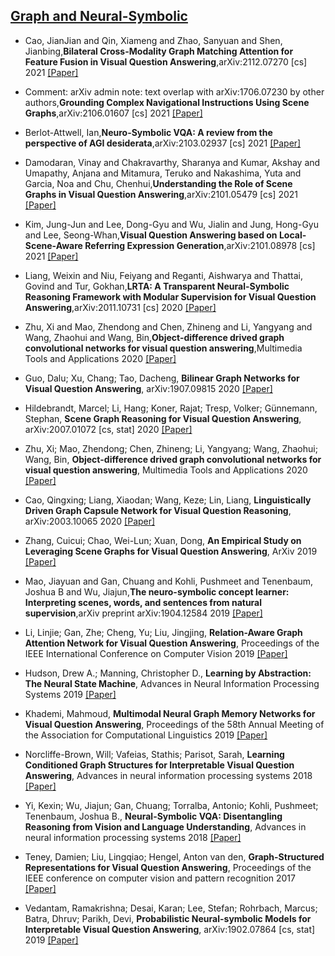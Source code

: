 
## [Graph and Neural-Symbolic](../README.md)
- Cao, JianJian and Qin, Xiameng and Zhao, Sanyuan and Shen, Jianbing,**Bilateral Cross-Modality Graph Matching Attention for 
Feature Fusion in Visual Question Answering**,arXiv:2112.07270 [cs] 2021 [[Paper]](http://arxiv.org/abs/2112.07270)

- Comment: arXiv admin note: text overlap with arXiv:1706.07230 by other authors,**Grounding Complex Navigational Instructions Using Scene Graphs**,arXiv:2106.01607 [cs] 2021 [[Paper]](http://arxiv.org/abs/2106.01607)

- Berlot-Attwell, Ian,**Neuro-Symbolic VQA: A review from the perspective of AGI desiderata**,arXiv:2103.02937 [cs] 2021 [[Paper]](https://arxiv.org/abs/2104.06365v1)


- Damodaran, Vinay and Chakravarthy, Sharanya and Kumar, Akshay and Umapathy, Anjana and Mitamura, Teruko and Nakashima, Yuta 
and Garcia, Noa and Chu, Chenhui,**Understanding the Role of Scene Graphs in Visual Question Answering**,arXiv:2101.05479 [cs] 2021 [[Paper]](http://arxiv.org/abs/2101.05479)

- Kim, Jung-Jun and Lee, Dong-Gyu and Wu, Jialin and Jung, Hong-Gyu and Lee, Seong-Whan,**Visual Question Answering based on Local-Scene-Aware Referring Expression Generation**,arXiv:2101.08978 [cs] 2021 [[Paper]](http://arxiv.org/abs/2101.08978)

- Liang, Weixin and Niu, Feiyang and Reganti, Aishwarya and Thattai, Govind and Tur, Gokhan,**LRTA: A Transparent Neural-Symbolic Reasoning Framework with Modular Supervision for Visual Question Answering**,arXiv:2011.10731 [cs] 2020 [[Paper]](http://arxiv.org/abs/2011.10731)

- Zhu, Xi and Mao, Zhendong and Chen, Zhineng and Li, Yangyang and Wang, Zhaohui and Wang, Bin,**Object-difference drived graph convolutional networks for visual question answering**,Multimedia Tools and Applications 2020 [[Paper]](http://link.springer.com/10.1007/s11042-020-08790-0)

- Guo, Dalu; Xu, Chang; Tao, Dacheng, **Bilinear Graph Networks for Visual Question Answering**, arXiv:1907.09815   2020   [[Paper]](http://arxiv.org/abs/1907.09815)

- Hildebrandt, Marcel; Li, Hang; Koner, Rajat; Tresp, Volker; Günnemann, Stephan, **Scene Graph Reasoning for Visual Question Answering**, arXiv:2007.01072 [cs, stat] 2020   [[Paper]](http://arxiv.org/abs/2007.01072)

- Zhu, Xi; Mao, Zhendong; Chen, Zhineng; Li, Yangyang; Wang, Zhaohui; Wang, Bin, **Object-difference drived graph convolutional networks for visual question answering**, Multimedia Tools and Applications 2020   [[Paper]](http://www.liyangyang.com/wp-content/uploads/2020/05/MTA20-QA-YangyangLi.pdf)

- Cao, Qingxing; Liang, Xiaodan; Wang, Keze; Lin, Liang, **Linguistically Driven Graph Capsule Network for Visual Question Reasoning**, arXiv:2003.10065   2020   [[Paper]](http://arxiv.org/abs/2003.10065)


- Zhang, Cuicui; Chao, Wei-Lun; Xuan, Dong, **An Empirical Study on Leveraging Scene Graphs for Visual Question Answering**, ArXiv 2019   [[Paper]](https://arxiv.org/pdf/1907.12133)

- Mao, Jiayuan and Gan, Chuang and Kohli, Pushmeet and Tenenbaum, Joshua B and Wu, Jiajun,**The neuro-symbolic concept learner: Interpreting scenes, words, and sentences from natural supervision**,arXiv preprint arXiv:1904.12584 2019 [[Paper]](https://arxiv.org/abs/1803.06092)

- Li, Linjie; Gan, Zhe; Cheng, Yu; Liu, Jingjing, **Relation-Aware Graph Attention Network for Visual Question Answering**, Proceedings of the IEEE International Conference on Computer Vision 2019   [[Paper]](https://arxiv.org/abs/1903.12314v3)

- Hudson, Drew A.; Manning, Christopher D., **Learning by Abstraction: The Neural State Machine**, Advances in Neural Information Processing Systems 2019   [[Paper]](http://arxiv.org/abs/1907.03950)
 
- Khademi, Mahmoud, **Multimodal Neural Graph Memory Networks for Visual Question Answering**, Proceedings of the 58th Annual Meeting of the Association for Computational Linguistics 2019   [[Paper]](https://grlearning.github.io/papers/32.pdf)

- Norcliffe-Brown, Will; Vafeias, Stathis; Parisot, Sarah, **Learning Conditioned Graph Structures for Interpretable Visual Question Answering**, Advances in neural information processing systems 2018   [[Paper]](http://papers.nips.cc/paper/8054-learning-conditioned-graph-structures-for-interpretable-visual-question-answering.pdf)

- Yi, Kexin; Wu, Jiajun; Gan, Chuang; Torralba, Antonio; Kohli, Pushmeet; Tenenbaum, Joshua B., **Neural-Symbolic VQA: Disentangling Reasoning from Vision and Language Understanding**, Advances in neural information processing systems 2018   [[Paper]](http://arxiv.org/abs/1810.02338)

- Teney, Damien; Liu, Lingqiao; Hengel, Anton van den, **Graph-Structured Representations for Visual Question Answering**, Proceedings of the IEEE conference on computer vision and pattern recognition 2017   [[Paper]](http://arxiv.org/abs/1609.05600)

- Vedantam, Ramakrishna; Desai, Karan; Lee, Stefan; Rohrbach, Marcus; Batra, Dhruv; Parikh, Devi, **Probabilistic Neural-symbolic Models for Interpretable Visual Question Answering**, arXiv:1902.07864 [cs, stat] 2019   [[Paper]](http://arxiv.org/abs/1902.07864)


